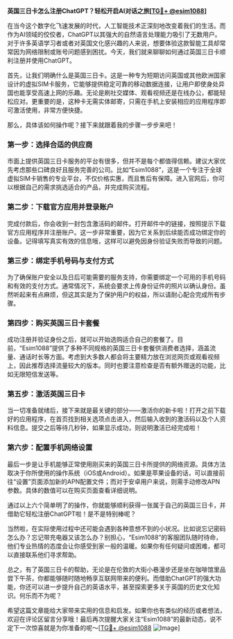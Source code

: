 **英国三日卡怎么注册ChatGPT？轻松开启AI对话之旅[[TG💪+ @esim1088](https://t.me/s/esim1088)]**

在当今这个数字化飞速发展的时代，人工智能技术正深刻地改变着我们的生活。而作为AI领域的佼佼者，ChatGPT以其强大的自然语言处理能力吸引了无数用户。对于许多英语学习者或者对英国文化感兴趣的人来说，想要体验这款智能工具却常常因为网络限制或账号问题感到困扰。今天，我们就来聊聊如何通过英国三日卡顺利注册并使用ChatGPT。

首先，让我们明确什么是英国三日卡。这是一种专为短期访问英国或其他欧洲国家设计的虚拟SIM卡服务，它能够提供稳定可靠的移动数据连接，让用户即使身处异国也能享受高速上网的乐趣。无论是刷社交媒体、观看视频还是在线办公，都能轻松应对。更重要的是，这种卡无需实体邮寄，只需在手机上安装相应的应用程序即可激活使用，非常方便快捷。

那么，具体该如何操作呢？接下来就跟着我的步骤一步步来吧！

### 第一步：选择合适的供应商

市面上提供英国三日卡服务的平台有很多，但并不是每个都值得信赖。建议大家优先考虑那些口碑良好且服务完善的公司。比如“Esim1088”，这是一个专注于全球虚拟SIM卡销售的专业平台，不仅价格实惠，而且售后有保障。进入官网后，你可以根据自己的需求挑选适合的产品，并完成购买流程。

### 第二步：下载官方应用并登录账户

完成付款后，你会收到一封包含激活码的邮件。打开邮件中的链接，按照提示下载官方应用程序并注册账户。这一步非常重要，因为它关系到后续能否成功绑定你的设备。记得填写真实有效的信息哦，这样可以避免因身份验证失败而导致的问题。

### 第三步：绑定手机号码与支付方式

为了确保账户安全以及日后可能需要的服务支持，你需要绑定一个可用的手机号码和有效的支付方式。通常情况下，系统会要求上传身份证件的照片以确认身份。虽然听起来有点麻烦，但这其实是为了保护用户的权益，所以请耐心配合完成所有步骤。

### 第四步：购买英国三日卡套餐

成功注册并验证身份之后，就可以开始选购适合自己的套餐了。目前，“Esim1088”提供了多种不同规格的英国三日卡套餐供消费者选择，涵盖流量、通话时长等方面。考虑到大多数人都会将主要精力放在浏览网页或观看视频上，因此推荐选择流量较大的版本。同时也要注意检查是否有额外赠送的功能，比如无限短信发送等。

### 第五步：激活英国三日卡

当一切准备就绪后，接下来就是最关键的部分——激活你的新卡啦！打开之前下载好的应用程序，在首页找到相关选项点击进入，然后输入收到的激活码以及个人资料信息。提交之后等待几秒钟，如果显示成功，则说明激活已经完成啦！

### 第六步：配置手机网络设置

最后一步是让手机能够正常使用刚买来的英国三日卡所提供的网络资源。具体方法取决于你所使用的操作系统（iOS或Android）。如果是苹果设备的话，可以直接前往“设置”页面添加新的APN配置文件；而对于安卓用户来说，则需手动修改APN参数。具体的数值可以在购买页面查看详细说明。

通过以上六个简单明了的操作，你就能够顺利获得一张属于自己的英国三日卡，并借助它轻松注册ChatGPT啦！是不是特别棒呢？

当然啦，在实际使用过程中还可能会遇到各种意想不到的小状况。比如说忘记密码怎么办？忘记带充电器又该怎么办？别担心，“Esim1088”的客服团队随时待命，他们专业热情的态度会让你感受到家一般的温暖。如果你有任何疑问或困难，都可以直接联系他们寻求帮助。

总之，有了英国三日卡的帮助，无论是在伦敦的大街小巷漫步还是坐在咖啡馆里品尝下午茶，你都能够随时随地畅享互联网带来的便利。而借助ChatGPT的强大功能，你还可以进一步提升自己的英语水平，甚至探索更多关于英国的历史文化知识。何乐而不为呢？

希望这篇文章能给大家带来实用的信息和启发。如果你也有类似的经历或者想法，欢迎在评论区留言分享哦！最后再次提醒大家关注“Esim1088”的最新动态，说不定下一次惊喜就是为你准备的呢～[[TG💪+ @esim1088](https://t.me/s/esim1088) ![Image](https://i.postimg.cc/4NQfJmqS/Snipaste-2025-05-13-00-14-12.png)]